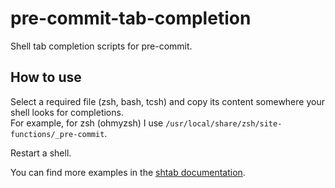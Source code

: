 # pre-commit-tab-completion
Shell tab completion scripts for pre-commit.

## How to use

Select a required file (zsh, bash, tcsh) and copy its content somewhere your shell looks for completions.  
For example, for zsh (ohmyzsh) I use `/usr/local/share/zsh/site-functions/_pre-commit`.

Restart a shell.

You can find more examples in the [shtab documentation](https://docs.iterative.ai/shtab/use/#cli-usage).
